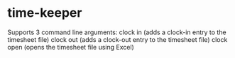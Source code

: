 # time-keeper

Supports 3 command line arguments: 
clock in (adds a clock-in entry to the timesheet file)
clock out (adds a clock-out entry to the timesheet file)
clock open (opens the timesheet file using Excel)